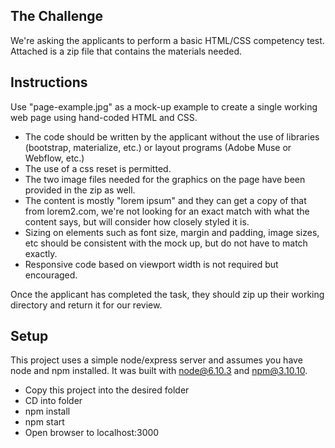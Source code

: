 ## The Challenge
We're asking the applicants to perform a basic HTML/CSS competency test. Attached is a zip file that contains the materials needed. 

## Instructions
Use "page-example.jpg" as a mock-up example to create a single working web page using hand-coded HTML and CSS.

 * The code should be written by the applicant without the use of libraries (bootstrap, materialize, etc.) or layout programs (Adobe Muse or Webflow, etc.) 
 * The use of a css reset is permitted. 
 * The two image files needed for the graphics on the page have been provided in the zip as well. 
 * The content is mostly "lorem ipsum" and they can get a copy of that from lorem2.com, we're not looking for an exact match with what the content says, but will consider how closely styled it is. 
 * Sizing on elements such as font size, margin and padding, image sizes, etc should be consistent with the mock up, but do not have to match exactly. 
 * Responsive code based on viewport width is not required but encouraged. 

Once the applicant has completed the task, they should zip up their working directory and return it for our review.

## Setup
This project uses a simple node/express server and assumes you have node and npm installed. It was built with node@6.10.3 and npm@3.10.10.

* Copy this project into the desired folder
* CD into folder
* npm install
* npm start
* Open browser to localhost:3000